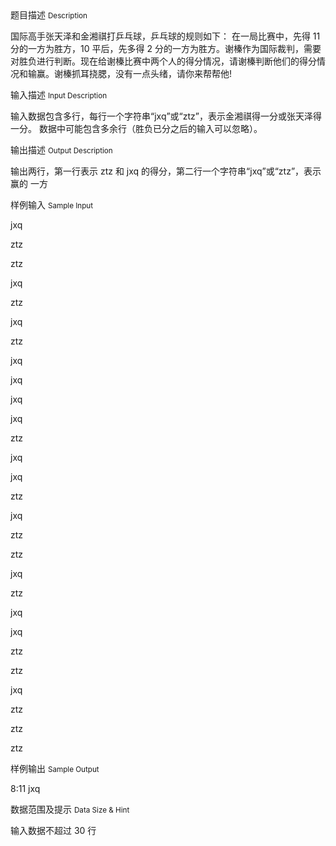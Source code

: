 <div class="panel panel-default">
<div class="area-title">
<span>
题目描述
<small>Description</small>
</span></div>
<div class="panel-body">

<p>国际高手张天泽和金湘祺打乒乓球，乒乓球的规则如下：
在一局比赛中，先得 11 分的一方为胜方，10 平后，先多得 2 分的一方为胜方。谢榛作为国际裁判，需要对胜负进行判断。现在给谢榛比赛中两个人的得分情况，请谢榛判断他们的得分情况和输赢。谢榛抓耳挠腮，没有一点头绪，请你来帮帮他!<br></p>

</div>
</div>

<div class="panel panel-default">
<div class="area-title">
<span>
输入描述
<small>Input Description</small>
</span></div>
<div class="panel-body">
<p>输入数据包含多行，每行一个字符串“jxq”或“ztz”，表示金湘祺得一分或张天泽得一分。
数据中可能包含多余行（胜负已分之后的输入可以忽略）。</p>

</div>
</div>
<div  class="panel panel-default">
<div class="area-title">
<span>
输出描述
<small>Output Description</small>
</span></div>
<div class="panel-body">

<p>输出两行，第一行表示 ztz 和 jxq 的得分，第二行一个字符串“jxq”或“ztz”，表示赢的
一方</p>

</div>
</div>


<div class="panel panel-default">
<div class="area-title">
<span>
样例输入
<small>Sample Input</small>
</span></div>
<div class="panel-body">
<p>jxq </p><p>ztz </p><p>ztz </p><p>jxq </p><p>ztz</p><p>jxq</p><p>ztz</p><p>jxq</p><p>jxq</p><p>jxq</p><p>jxq </p><p>ztz</p><p>jxq</p><p>jxq</p><p>ztz</p><p>jxq</p><p>ztz</p><p>ztz</p><p>jxq</p><p>ztz</p><p>jxq</p><p>jxq</p><p>ztz</p><p>ztz</p><p>jxq</p><p>ztz</p><p>ztz</p><p>ztz<br></p>

</div>
</div>

<div class="panel panel-default">
<div class="area-title">
<span>
样例输出
<small>Sample Output</small>
</span></div>
<div class="panel-body">
<p>8:11
jxq</p>

</div>
</div>

<div class="panel panel-default">
<div class="area-title">
<span>
数据范围及提示
<small>Data Size & Hint</small>
</span></div>
<div class="panel-body">
<p>输入数据不超过 30 行</p>
</div>
</div>